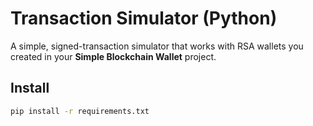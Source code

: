 # Transaction Simulator (Python)

A simple, signed-transaction simulator that works with RSA wallets you created in your **Simple Blockchain Wallet** project.

## Install
```bash
pip install -r requirements.txt
